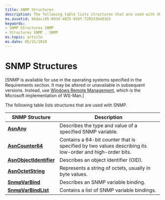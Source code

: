 ```yaml
---
title: SNMP Structures
description: The following table lists structures that are used with SNMP.
ms.assetid: b6dacc85-893d-4825-93df-729333b491b3
keywords:
- SNMP Structures SNMP
- Structures SNMP , SNMP
ms.topic: article
ms.date: 05/31/2018
---
```


# SNMP Structures

\[SNMP is available for use in the operating systems specified in the Requirements section. It may be altered or unavailable in subsequent versions. Instead, use [Windows Remote Management](https://docs.microsoft.com/windows/desktop/WinRM/portal), which is the Microsoft implementation of WS-Man.\]

The following table lists structures that are used with SNMP.



| SNMP Structure                                         | Description                                                                                             |
|--------------------------------------------------------|---------------------------------------------------------------------------------------------------------|
| [**AsnAny**](/windows/desktop/api/Snmp/ns-snmp-asnany)                           | Describes the type and value of a specified SNMP variable.                                              |
| [**AsnCounter64**](https://msdn.microsoft.com/library/Aa377953(v=VS.85).aspx)               | Contains a 64-bit counter that is specified by two values describing its low-order and high-order bits. |
| [**AsnObjectIdentifier**](/windows/desktop/api/Snmp/ns-snmp-asnobjectidentifier) | Describes an object identifier (OID).                                                                   |
| [**AsnOctetString**](/windows/desktop/api/Snmp/ns-snmp-asnoctetstring)           | Represents a string of octets, usually in byte values.                                                  |
| [**SnmpVarBind**](/windows/desktop/api/Snmp/ns-snmp-snmpvarbind)                 | Describes an SNMP variable binding.                                                                     |
| [**SnmpVarBindList**](/windows/desktop/api/Snmp/ns-snmp-snmpvarbindlist)         | Contains a list of SNMP variable bindings.                                                              |



 

 

 




